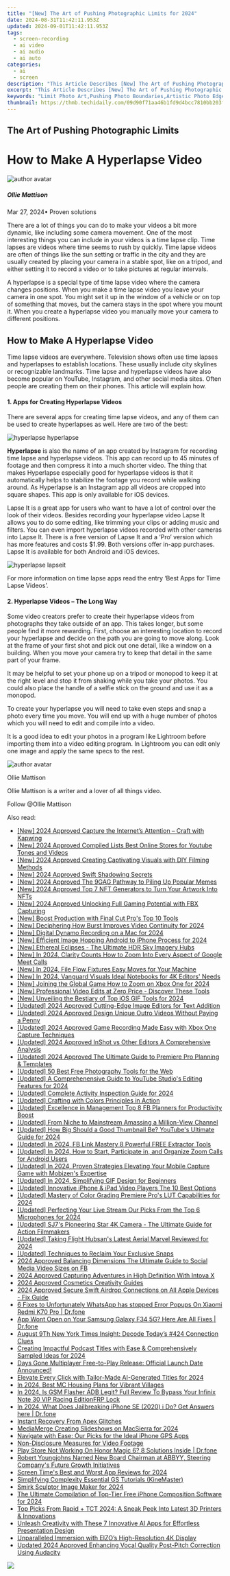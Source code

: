 ```yaml
---
title: "[New] The Art of Pushing Photographic Limits for 2024"
date: 2024-08-31T11:42:11.953Z
updated: 2024-09-01T11:42:11.953Z
tags: 
  - screen-recording
  - ai video
  - ai audio
  - ai auto
categories: 
  - ai
  - screen
description: "This Article Describes [New] The Art of Pushing Photographic Limits for 2024"
excerpt: "This Article Describes [New] The Art of Pushing Photographic Limits for 2024"
keywords: "Limit Photo Art,Pushing Photo Boundaries,Artistic Photo Edge,Photo Creative Limits,Innovative Photo Techniques,Mastering Photography Skills,Expanding Photo Horizons"
thumbnail: https://thmb.techidaily.com/09d90f71aa46b1fd9d4bcc7810bb203ff9683f8d93c042d20e109ab131454cc4.jpg
---
```


## The Art of Pushing Photographic Limits

# How to Make A Hyperlapse Video

![author avatar](https://images.wondershare.com/filmora/article-images/ollie-mattison.jpg)

##### Ollie Mattison

 Mar 27, 2024• Proven solutions

There are a lot of things you can do to make your videos a bit more dynamic, like including some camera movement. One of the most interesting things you can include in your videos is a time lapse clip. Time lapses are videos where time seems to rush by quickly. Time lapse videos are often of things like the sun setting or traffic in the city and they are usually created by placing your camera in a stable spot, like on a tripod, and either setting it to record a video or to take pictures at regular intervals.

A hyperlapse is a special type of time lapse video where the camera changes positions. When you make a time lapse video you leave your camera in one spot. You might set it up in the window of a vehicle or on top of something that moves, but the camera stays in the spot where you mount it. When you create a hyperlapse video you manually move your camera to different positions.

## How to Make A Hyperlapse Video

Time lapse videos are everywhere. Television shows often use time lapses and hyperlapses to establish locations. These usually include city skylines or recognizable landmarks. Time lapse and hyperlapse videos have also become popular on YouTube, Instagram, and other social media sites. Often people are creating them on their phones. This article will explain how.

#### 1\. Apps for Creating Hyperlapse Videos

There are several apps for creating time lapse videos, and any of them can be used to create hyperlapses as well. Here are two of the best:

![hyperlapse hyperlapse](https://images.wondershare.com/filmora/article-images/hyperlapse-hyperlapse.JPG)

**Hyperlapse** is also the name of an app created by Instagram for recording time lapse and hyperlapse videos. This app can record up to 45 minutes of footage and then compress it into a much shorter video. The thing that makes Hyperlapse especially good for hyperlapse videos is that it automatically helps to stabilize the footage you record while walking around. As Hyperlapse is an Instagram app all videos are cropped into square shapes. This app is only available for iOS devices.

Lapse It is a great app for users who want to have a lot of control over the look of their videos. Besides recording your hyperlapse video Lapse It allows you to do some editing, like trimming your clips or adding music and filters. You can even import hyperlapse videos recorded with other cameras into Lapse It. There is a free version of Lapse It and a ‘Pro’ version which has more features and costs $1.99\. Both versions offer in-app purchases. Lapse It is available for both Android and iOS devices.

![hyperlapse lapseit](https://images.wondershare.com/filmora/article-images/hyperlapse-lapseit.JPG)

For more information on time lapse apps read the entry ‘Best Apps for Time Lapse Videos’.

#### 2\. Hyperlapse Videos – The Long Way

Some video creators prefer to create their hyperlapse videos from photographs they take outside of an app. This takes longer, but some people find it more rewarding. First, choose an interesting location to record your hyperlapse and decide on the path you are going to move along. Look at the frame of your first shot and pick out one detail, like a window on a building. When you move your camera try to keep that detail in the same part of your frame.

It may be helpful to set your phone up on a tripod or monopod to keep it at the right level and stop it from shaking while you take your photos. You could also place the handle of a selfie stick on the ground and use it as a monopod.

To create your hyperlapse you will need to take even steps and snap a photo every time you move. You will end up with a huge number of photos which you will need to edit and compile into a video.

It is a good idea to edit your photos in a program like Lightroom before importing them into a video editing program. In Lightroom you can edit only one image and apply the same specs to the rest.

![author avatar](https://images.wondershare.com/filmora/article-images/ollie-mattison.jpg)

Ollie Mattison

Ollie Mattison is a writer and a lover of all things video.

Follow @Ollie Mattison


<ins class="adsbygoogle"
     style="display:block"
     data-ad-format="autorelaxed"
     data-ad-client="ca-pub-7571918770474297"
     data-ad-slot="1223367746"></ins>



<ins class="adsbygoogle"
     style="display:block"
     data-ad-client="ca-pub-7571918770474297"
     data-ad-slot="8358498916"
     data-ad-format="auto"
     data-full-width-responsive="true"></ins>


<span class="atpl-alsoreadstyle">Also read:</span>
<div><ul>
<li><a href="https://article-knowledge.techidaily.com/new-2024-approved-capture-the-internets-attention-craft-with-kapwing/"><u>[New] 2024 Approved  Capture the Internet’s Attention – Craft with Kapwing</u></a></li>
<li><a href="https://article-knowledge.techidaily.com/new-2024-approved-compiled-lists-best-online-stores-for-youtube-tones-and-videos/"><u>[New] 2024 Approved  Compiled Lists  Best Online Stores for Youtube Tones and Videos</u></a></li>
<li><a href="https://youtube-sure.techidaily.com/024-approved-creating-captivating-visuals-with-diy-filming-methods/"><u>[New] 2024 Approved  Creating Captivating Visuals with DIY Filming Methods</u></a></li>
<li><a href="https://article-knowledge.techidaily.com/new-2024-approved-swift-shadowing-secrets/"><u>[New] 2024 Approved  Swift Shadowing Secrets</u></a></li>
<li><a href="https://article-knowledge.techidaily.com/new-2024-approved-the-9gag-pathway-to-piling-up-popular-memes/"><u>[New] 2024 Approved  The 9GAG Pathway to Piling Up Popular Memes</u></a></li>
<li><a href="https://article-knowledge.techidaily.com/new-2024-approved-top-7-nft-generators-to-turn-your-artwork-into-nfts/"><u>[New] 2024 Approved  Top 7 NFT Generators to Turn Your Artwork Into NFTs</u></a></li>
<li><a href="https://on-screen-recording.techidaily.com/new-2024-approved-unlocking-full-gaming-potential-with-fbx-capturing/"><u>[New] 2024 Approved  Unlocking Full Gaming Potential with FBX Capturing</u></a></li>
<li><a href="https://article-knowledge.techidaily.com/new-boost-production-with-final-cut-pros-top-10-tools/"><u>[New] Boost Production with Final Cut Pro's Top 10 Tools</u></a></li>
<li><a href="https://article-knowledge.techidaily.com/new-deciphering-how-burst-improves-video-continuity-for-2024/"><u>[New] Deciphering How Burst Improves Video Continuity for 2024</u></a></li>
<li><a href="https://digital-screen-recording.techidaily.com/new-digital-dynamo-recording-on-a-mac-for-2024/"><u>[New] Digital Dynamo  Recording on a Mac for 2024</u></a></li>
<li><a href="https://article-knowledge.techidaily.com/new-efficient-image-hopping-android-to-iphone-process-for-2024/"><u>[New] Efficient Image Hopping  Android to iPhone Process for 2024</u></a></li>
<li><a href="https://article-knowledge.techidaily.com/new-ethereal-eclipses-the-ultimate-hdr-sky-imagery-hubs/"><u>[New] Ethereal Eclipses - The Ultimate HDR Sky Imagery Hubs</u></a></li>
<li><a href="https://article-knowledge.techidaily.com/new-in-2024-clarity-counts-how-to-zoom-into-every-aspect-of-google-meet-calls/"><u>[New] In 2024, Clarity Counts  How to Zoom Into Every Aspect of Google Meet Calls</u></a></li>
<li><a href="https://article-knowledge.techidaily.com/new-in-2024-file-flow-fixtures-easy-moves-for-your-machine/"><u>[New] In 2024, File Flow Fixtures  Easy Moves for Your Machine</u></a></li>
<li><a href="https://article-knowledge.techidaily.com/new-in-2024-vanguard-visuals-ideal-notebooks-for-4k-editors-needs/"><u>[New] In 2024, Vanguard Visuals  Ideal Notebooks for 4K Editors' Needs</u></a></li>
<li><a href="https://article-knowledge.techidaily.com/new-joining-the-global-game-how-to-zoom-on-xbox-one-for-2024/"><u>[New] Joining the Global Game  How to Zoom on Xbox One for 2024</u></a></li>
<li><a href="https://youtube-zero.techidaily.com/rofessional-video-edits-at-zero-price-discover-these-tools/"><u>[New] Professional Video Edits at Zero Price - Discover These Tools</u></a></li>
<li><a href="https://article-knowledge.techidaily.com/new-unveiling-the-bestiary-of-top-ios-gif-tools-for-2024/"><u>[New] Unveiling the Bestiary of Top iOS GIF Tools for 2024</u></a></li>
<li><a href="https://article-knowledge.techidaily.com/updated-2024-approved-cutting-edge-image-editors-for-text-addition/"><u>[Updated] 2024 Approved  Cutting-Edge Image Editors for Text Addition</u></a></li>
<li><a href="https://article-knowledge.techidaily.com/updated-2024-approved-design-unique-outro-videos-without-paying-a-penny/"><u>[Updated] 2024 Approved  Design Unique Outro Videos Without Paying a Penny</u></a></li>
<li><a href="https://video-screen-grab.techidaily.com/updated-2024-approved-game-recording-made-easy-with-xbox-one-capture-techniques/"><u>[Updated] 2024 Approved  Game Recording Made Easy with Xbox One Capture Techniques</u></a></li>
<li><a href="https://article-knowledge.techidaily.com/updated-2024-approved-inshot-vs-other-editors-a-comprehensive-analysis/"><u>[Updated] 2024 Approved  InShot vs Other Editors  A Comprehensive Analysis</u></a></li>
<li><a href="https://article-knowledge.techidaily.com/updated-2024-approved-the-ultimate-guide-to-premiere-pro-planning-and-templates/"><u>[Updated] 2024 Approved  The Ultimate Guide to Premiere Pro Planning & Templates</u></a></li>
<li><a href="https://article-knowledge.techidaily.com/updated-50-best-free-photography-tools-for-the-web/"><u>[Updated] 50 Best Free Photography Tools for the Web</u></a></li>
<li><a href="https://facebook-video-share.techidaily.com/updated-a-comprehenensive-guide-to-youtube-studios-editing-features-for-2024/"><u>[Updated] A Comprehenensive Guide to YouTube Studio's Editing Features for 2024</u></a></li>
<li><a href="https://article-knowledge.techidaily.com/updated-complete-activity-inspection-guide-for-2024/"><u>[Updated] Complete Activity Inspection Guide for 2024</u></a></li>
<li><a href="https://article-knowledge.techidaily.com/updated-crafting-with-colors-principles-in-action/"><u>[Updated] Crafting with Colors  Principles in Action</u></a></li>
<li><a href="https://facebook-video-content.techidaily.com/updated-excellence-in-management-top-8-fb-planners-for-productivity-boost/"><u>[Updated] Excellence in Management  Top 8 FB Planners for Productivity Boost</u></a></li>
<li><a href="https://article-knowledge.techidaily.com/updated-from-niche-to-mainstream-amassing-a-million-view-channel/"><u>[Updated] From Niche to Mainstream  Amassing a Million-View Channel</u></a></li>
<li><a href="https://youtube-blog.techidaily.com/ed-how-big-should-a-good-thumbnail-be-youtubes-ultimate-guide-for-2024/"><u>[Updated] How Big Should a Good Thumbnail Be? YouTube's Ultimate Guide for 2024</u></a></li>
<li><a href="https://facebook-clips.techidaily.com/updated-in-2024-fb-link-mastery-8-powerful-free-extractor-tools/"><u>[Updated] In 2024, FB Link Mastery  8 Powerful FREE Extractor Tools</u></a></li>
<li><a href="https://article-knowledge.techidaily.com/updated-in-2024-how-to-start-participate-in-and-organize-zoom-calls-for-android-users/"><u>[Updated] In 2024, How to Start, Participate in, and Organize Zoom Calls for Android Users</u></a></li>
<li><a href="https://screen-recording.techidaily.com/updated-in-2024-proven-strategies-elevating-your-mobile-capture-game-with-mobizens-expertise/"><u>[Updated] In 2024, Proven Strategies  Elevating Your Mobile Capture Game with Mobizen's Expertise</u></a></li>
<li><a href="https://article-knowledge.techidaily.com/updated-in-2024-simplifying-gif-design-for-beginners/"><u>[Updated] In 2024, Simplifying GIF Design for Beginners</u></a></li>
<li><a href="https://some-techniques.techidaily.com/updated-innovative-iphone-and-ipad-video-players-the-10-best-options/"><u>[Updated] Innovative iPhone & iPad Video Players  The 10 Best Options</u></a></li>
<li><a href="https://fox-info.techidaily.com/updated-mastery-of-color-grading-premiere-pros-lut-capabilities-for-2024/"><u>[Updated] Mastery of Color Grading  Premiere Pro's LUT Capabilities for 2024</u></a></li>
<li><a href="https://article-knowledge.techidaily.com/updated-perfecting-your-live-stream-our-picks-from-the-top-6-microphones-for-2024/"><u>[Updated] Perfecting Your Live Stream  Our Picks From the Top 6 Microphones for 2024</u></a></li>
<li><a href="https://article-knowledge.techidaily.com/updated-sj7s-pioneering-star-4k-camera-the-ultimate-guide-for-action-filmmakers/"><u>[Updated] SJ7's Pioneering Star 4K Camera - The Ultimate Guide for Action Filmmakers</u></a></li>
<li><a href="https://article-knowledge.techidaily.com/updated-taking-flight-hubsans-latest-aerial-marvel-reviewed-for-2024/"><u>[Updated] Taking Flight  Hubsan's Latest Aerial Marvel Reviewed for 2024</u></a></li>
<li><a href="https://snapchat-videos.techidaily.com/updated-techniques-to-reclaim-your-exclusive-snaps/"><u>[Updated] Techniques to Reclaim Your Exclusive Snaps</u></a></li>
<li><a href="https://facebook-video-recording.techidaily.com/2024-approved-balancing-dimensions-the-ultimate-guide-to-social-media-video-sizes-on-fb/"><u>2024 Approved  Balancing Dimensions  The Ultimate Guide to Social Media Video Sizes on FB</u></a></li>
<li><a href="https://extra-hints.techidaily.com/2024-approved-capturing-adventures-in-high-definition-with-intova-x/"><u>2024 Approved  Capturing Adventures in High Definition With Intova X</u></a></li>
<li><a href="https://fox-glue.techidaily.com/2024-approved-cosmetics-creativity-guides/"><u>2024 Approved  Cosmetics Creativity Guides</u></a></li>
<li><a href="https://extra-support.techidaily.com/2024-approved-secure-swift-airdrop-connections-on-all-apple-devices-fix-guide/"><u>2024 Approved  Secure Swift Airdrop Connections on All Apple Devices - Fix Guide</u></a></li>
<li><a href="https://howto.techidaily.com/6-fixes-to-unfortunately-whatsapp-has-stopped-error-popups-on-xiaomi-redmi-k70-pro-drfone-by-drfone-fix-android-problems-fix-android-problems/"><u>6 Fixes to Unfortunately WhatsApp has stopped Error Popups On Xiaomi Redmi K70 Pro | Dr.fone</u></a></li>
<li><a href="https://howto.techidaily.com/app-wont-open-on-your-samsung-galaxy-f34-5g-here-are-all-fixes-drfone-by-drfone-fix-android-problems-fix-android-problems/"><u>App Wont Open on Your Samsung Galaxy F34 5G? Here Are All Fixes | Dr.fone</u></a></li>
<li><a href="https://some-tips.techidaily.com/august-9th-new-york-times-insight-decode-todays-424-connection-clues/"><u>August 9Th New York Times Insight: Decode Today’s #424 Connection Clues</u></a></li>
<li><a href="https://article-knowledge.techidaily.com/creating-impactful-podcast-titles-with-ease-and-comprehensively-sampled-ideas-for-2024/"><u>Creating Impactful Podcast Titles with Ease & Comprehensively Sampled Ideas for 2024</u></a></li>
<li><a href="https://win-solutions.techidaily.com/1722987519693-days-gone-multiplayer-free-to-play-release-official-launch-date-announced/"><u>Days Gone Multiplayer Free-to-Play Release: Official Launch Date Announced!</u></a></li>
<li><a href="https://article-knowledge.techidaily.com/elevate-every-click-with-tailor-made-ai-generated-titles-for-2024/"><u>Elevate Every Click with Tailor-Made AI-Generated Titles for 2024</u></a></li>
<li><a href="https://desktop-recording.techidaily.com/in-2024-best-mc-housing-plans-for-vibrant-villages/"><u>In 2024, Best MC Housing Plans for Vibrant Villages</u></a></li>
<li><a href="https://bypass-frp.techidaily.com/in-2024-is-gsm-flasher-adb-legit-full-review-to-bypass-your-infinix-note-30-vip-racing-editionfrp-lock-by-drfone-android/"><u>In 2024, Is GSM Flasher ADB Legit? Full Review To Bypass Your Infinix Note 30 VIP Racing EditionFRP Lock</u></a></li>
<li><a href="https://iphone-unlock.techidaily.com/in-2024-what-does-jailbreaking-iphone-se-2020-i-do-get-answers-here-drfone-by-drfone-ios/"><u>In 2024, What Does Jailbreaking iPhone SE (2020) i Do? Get Answers here | Dr.fone</u></a></li>
<li><a href="https://graphic-issues.techidaily.com/instant-recovery-from-apex-glitches/"><u>Instant Recovery From Apex Glitches</u></a></li>
<li><a href="https://article-knowledge.techidaily.com/mediamerge-creating-slideshows-on-macsierra-for-2024/"><u>MediaMerge  Creating Slideshows on MacSierra for 2024</u></a></li>
<li><a href="https://tech-recovery.techidaily.com/navigate-with-ease-our-picks-for-the-ideal-iphone-gps-apps/"><u>Navigate with Ease: Our Picks for the Ideal iPhone GPS Apps</u></a></li>
<li><a href="https://remote-screen-capture.techidaily.com/non-disclosure-measures-for-video-footage/"><u>Non-Disclosure Measures for Video Footage</u></a></li>
<li><a href="https://fix-guide.techidaily.com/play-store-not-working-on-honor-magic-6-8-solutions-inside-drfone-by-drfone-fix-android-problems-fix-android-problems/"><u>Play Store Not Working On Honor Magic 6? 8 Solutions Inside | Dr.fone</u></a></li>
<li><a href="https://discover-blog.techidaily.com/robert-youngjohns-named-new-board-chairman-at-abbyy-steering-companys-future-growth-initiatives/"><u>Robert Youngjohns Named New Board Chairman at ABBYY, Steering Company's Future Growth Initiatives</u></a></li>
<li><a href="https://article-knowledge.techidaily.com/screen-times-best-and-worst-app-reviews-for-2024/"><u>Screen Time's Best and Worst App Reviews for 2024</u></a></li>
<li><a href="https://article-knowledge.techidaily.com/simplifying-complexity-essential-gs-tutorials-kinemaster/"><u>Simplifying Complexity  Essential GS Tutorials (KineMaster)</u></a></li>
<li><a href="https://article-knowledge.techidaily.com/smirk-sculptor-image-maker-for-2024/"><u>Smirk Sculptor  Image Maker for 2024</u></a></li>
<li><a href="https://article-knowledge.techidaily.com/the-ultimate-compilation-of-top-tier-free-iphone-composition-software-for-2024/"><u>The Ultimate Compilation of Top-Tier Free iPhone Composition Software for 2024</u></a></li>
<li><a href="https://hardware-tips.techidaily.com/top-picks-from-rapid-plus-tct-2024-a-sneak-peek-into-latest-3d-printers-and-innovations/"><u>Top Picks From Rapid + TCT 2024: A Sneak Peek Into Latest 3D Printers & Innovations</u></a></li>
<li><a href="https://tech-hub.techidaily.com/unleash-creativity-with-these-7-innovative-ai-apps-for-effortless-presentation-design/"><u>Unleash Creativity with These 7 Innovative AI Apps for Effortless Presentation Design</u></a></li>
<li><a href="https://article-knowledge.techidaily.com/unparalleled-immersion-with-eizos-high-resolution-4k-display/"><u>Unparalleled Immersion with EIZO’s High-Resolution 4K Display</u></a></li>
<li><a href="https://audio-editing.techidaily.com/updated-2024-approved-enhancing-vocal-quality-post-pitch-correction-using-audacity/"><u>Updated 2024 Approved Enhancing Vocal Quality Post-Pitch Correction Using Audacity</u></a></li>
</ul></div>

<!-- affiliate ads begin -->
<a href="https://store.movavi.com/affiliate.php?ACCOUNT=MOVAVI&AFFILIATE=108875&PATH=https%3A%2F%2Fwww.movavi.com%3FAFFILIATE%3D108875%26RESOURCE%3DMovavi%2BVideo%2BConverter%2BBox"><img src="https://mcusercontent.com/0885a03ded3d480dca9287f12/images/8020c1dc-518e-3bdf-6e7b-e6d1bdf1597b.jpg" border="0"></a>
<!-- affiliate ads end -->